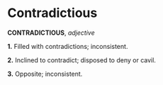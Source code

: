 # Contradictious

**CONTRADICTIOUS**, _adjective_

**1.** Filled with contradictions; inconsistent.

**2.** Inclined to contradict; disposed to deny or cavil.

**3.** Opposite; inconsistent.